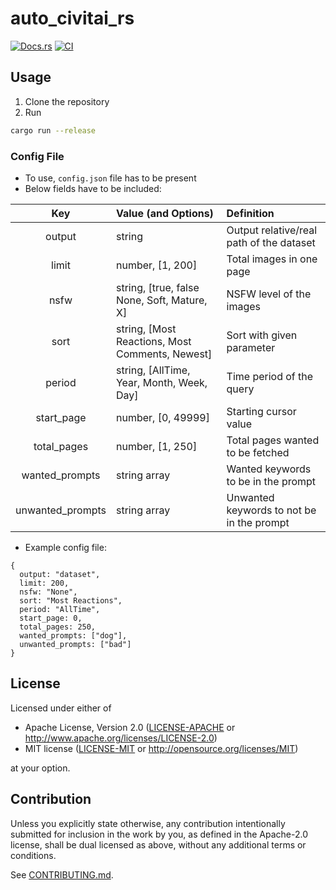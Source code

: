 # auto_civitai_rs

[![Docs.rs](https://docs.rs/auto_civitai_rs/badge.svg)](https://docs.rs/auto_civitai_rs)
[![CI](https://github.com/alpertunga-bile/auto_civitai_rs/workflows/CI/badge.svg)](https://github.com/alpertunga-bile/auto_civitai_rs/actions)

## Usage

1. Clone the repository
2. Run 
```bash
cargo run --release
```

### Config File

- To use, ```config.json``` file has to be present
- Below fields have to be included:

|       Key        | Value (and Options)                             | Definition                                |
| :--------------: | :---------------------------------------------- | :---------------------------------------- |
|      output      | string                                          | Output relative/real path of the dataset  |
|      limit       | number, [1, 200]                                | Total images in one page                  |
|       nsfw       | string, [true, false None, Soft, Mature, X]     | NSFW level of the images                  |
|       sort       | string, [Most Reactions, Most Comments, Newest] | Sort with given parameter                 |
|      period      | string, [AllTime, Year, Month, Week, Day]       | Time period of the query                  |
|    start_page    | number, [0, 49999]                              | Starting cursor value                     |
|   total_pages    | number, [1, 250]                                | Total pages wanted to be fetched          |
|  wanted_prompts  | string array                                    | Wanted keywords to be in the prompt       |
| unwanted_prompts | string array                                    | Unwanted keywords to not be in the prompt |

- Example config file:

```
{
  output: "dataset",
  limit: 200,
  nsfw: "None",
  sort: "Most Reactions",
  period: "AllTime",
  start_page: 0,
  total_pages: 250,
  wanted_prompts: ["dog"],
  unwanted_prompts: ["bad"]
}
```

## License

Licensed under either of

 * Apache License, Version 2.0
   ([LICENSE-APACHE](LICENSE-APACHE) or http://www.apache.org/licenses/LICENSE-2.0)
 * MIT license
   ([LICENSE-MIT](LICENSE-MIT) or http://opensource.org/licenses/MIT)

at your option.

## Contribution

Unless you explicitly state otherwise, any contribution intentionally submitted
for inclusion in the work by you, as defined in the Apache-2.0 license, shall be
dual licensed as above, without any additional terms or conditions.

See [CONTRIBUTING.md](CONTRIBUTING.md).
